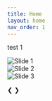 ```yaml
---
title: Home
layout: home
nav_order: 1
---
```


 
test 1



<!DOCTYPE html>
<html lang="en">
<head>
<meta charset="UTF-8">
<meta name="viewport" content="width=device-width, initial-scale=1.0">
<title>Slideshow with Arrows</title>
<style>
  .slideshow-container {
    position: relative;
    max-width: 800px;
    margin: auto;
    overflow: hidden;
  }
  
  .slide {
    display: none;
    padding-left: 15%; /* Adjust space before pictures */
    padding-right: 15%; /* Adjust space after pictures */
  }
  
  .slide img {
    width: 70%; /* Adjust image width */
    margin: 0 auto; /* Center the image */
  }
  
  .prev, .next {
    cursor: pointer;
    position: absolute;
    top: 50%;
    transform: translateY(-50%);
    width: auto;
    padding: 16px;
    background-color: rgba(0, 0, 0, 0.5);
    color: white;
    font-weight: bold;
    font-size: 20px;
    z-index: 1000;
  }
  
  .prev {
    left: 0;
  }
  
  .next {
    right: 0;
  }
</style>
</head>
<body>

<div class="slideshow-container">
  <div class="slide">
    <img src="slide1.jpg" alt="Slide 1">
  </div>

  <div class="slide">
    <img src="slide2.jpg" alt="Slide 2">
  </div>

  <div class="slide">
    <img src="slide3.jpg" alt="Slide 3">
  </div>

  <!-- Navigation arrows -->
  <a class="prev" onclick="plusSlides(-1)">&#10094;</a>
  <a class="next" onclick="plusSlides(1)">&#10095;</a>
</div>

<script>
  var slideIndex = 1;
  showSlides(slideIndex);

  function plusSlides(n) {
    showSlides(slideIndex += n);
  }

  function currentSlide(n) {
    showSlides(slideIndex = n);
  }

  function showSlides(n) {
    var i;
    var slides = document.getElementsByClassName("slide");
    if (n > slides.length) {slideIndex = 1}
    if (n < 1) {slideIndex = slides.length}
    for (i = 0; i < slides.length; i++) {
      slides[i].style.display = "none";
    }
    slides[slideIndex-1].style.display = "block";
  }
</script>

</body>
</html>
